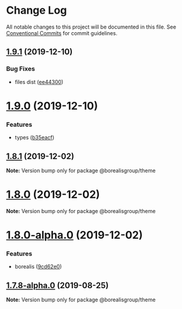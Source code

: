 # Change Log

All notable changes to this project will be documented in this file.
See [Conventional Commits](https://conventionalcommits.org) for commit guidelines.

## [1.9.1](https://github.com/borealisgroup/borealis/tree/master/packages/@borealisgroup/theme/compare/@borealisgroup/theme@1.9.0...@borealisgroup/theme@1.9.1) (2019-12-10)


### Bug Fixes

* files dist ([ee44300](https://github.com/borealisgroup/borealis/tree/master/packages/@borealisgroup/theme/commit/ee44300cec0fa16a394964261baa308f1c863331))





# [1.9.0](https://github.com/borealisgroup/borealis/tree/master/packages/@borealisgroup/theme/compare/@borealisgroup/theme@1.8.1...@borealisgroup/theme@1.9.0) (2019-12-10)


### Features

* types ([b35eacf](https://github.com/borealisgroup/borealis/tree/master/packages/@borealisgroup/theme/commit/b35eacf4bdda3bb77bfbe35f66661c5e5ad3e2e8))





## [1.8.1](https://github.com/borealisgroup/borealis/tree/master/packages/@borealisgroup/theme/compare/@borealisgroup/theme@1.8.0...@borealisgroup/theme@1.8.1) (2019-12-02)

**Note:** Version bump only for package @borealisgroup/theme





# [1.8.0](https://github.com/borealisgroup/borealis/tree/master/packages/@borealisgroup/theme/compare/@borealisgroup/theme@1.8.0-alpha.0...@borealisgroup/theme@1.8.0) (2019-12-02)

**Note:** Version bump only for package @borealisgroup/theme





# [1.8.0-alpha.0](https://github.com/borealisgroup/borealis/tree/master/packages/@borealisgroup/theme/compare/@borealisgroup/theme@1.7.8-alpha.0...@borealisgroup/theme@1.8.0-alpha.0) (2019-12-02)


### Features

* borealis ([9cd62e0](https://github.com/borealisgroup/borealis/tree/master/packages/@borealisgroup/theme/commit/9cd62e08da44be893507f69f85e3763609e2139f))






## [1.7.8-alpha.0](https://github.com/borealisgroup/borealis/tree/master/packages/@borealisgroup/theme/compare/@borealisgroup/theme@1.7.7...@borealisgroup/theme@1.7.8-alpha.0) (2019-08-25)

**Note:** Version bump only for package @borealisgroup/theme
